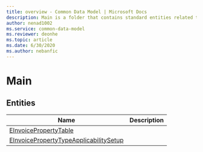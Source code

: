 ```yaml
---
title: overview - Common Data Model | Microsoft Docs
description: Main is a folder that contains standard entities related to the Common Data Model.
author: nenad1002
ms.service: common-data-model
ms.reviewer: deonhe
ms.topic: article
ms.date: 6/30/2020
ms.author: nebanfic
---
```


# Main


## Entities

|Name|Description|
|---|---|
|[EInvoicePropertyTable](EInvoicePropertyTable.md)||
|[EInvoicePropertyTypeApplicabilitySetup](EInvoicePropertyTypeApplicabilitySetup.md)||
